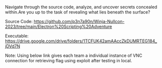 Navigate through the source code, analyze, and uncover secrets concealed within.Are you up to the task of revealing what lies beneath the surface?

Source Code: https://github.com/p3n7a90n/Winja-Nullcon-2023/tree/main/Electron%20Scripting%20Adventure

Executable: https://drive.google.com/drive/folders/1TCFUK42amAAccZkDUMRTEG184_jDVd7N

Note: Using below link gives each team a individual instance of VNC connection for retrieving flag using exploit after testing in local.
